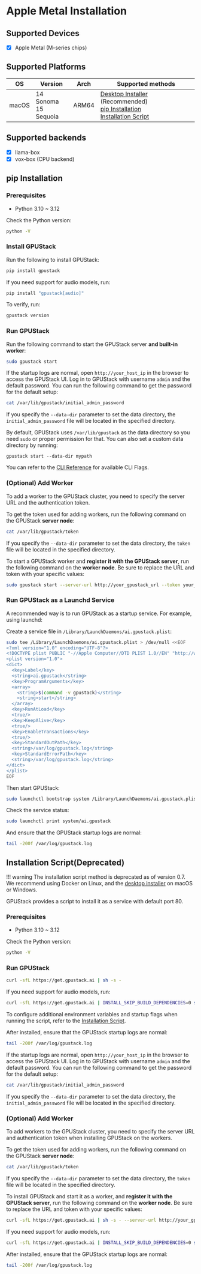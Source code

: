 # Apple Metal Installation

## Supported Devices

- [x] Apple Metal (M-series chips)

## Supported Platforms

| OS    | Version                 | Arch  | Supported methods                                                                                  |
| ----- | ----------------------- | ----- | -------------------------------------------------------------------------------------------------- |
| macOS | 14 Sonoma<br>15 Sequoia | ARM64 | [Desktop Installer](desktop-installer.md) (Recommended)<br>[pip Installation](#pip-installation)<br>[Installation Script](#installation-scriptdeprecated) |

## Supported backends

- [x] llama-box
- [x] vox-box (CPU backend)

## pip Installation

### Prerequisites

- Python 3.10 ~ 3.12

Check the Python version:

```bash
python -V
```

### Install GPUStack

Run the following to install GPUStack:

```bash
pip install gpustack
```

If you need support for audio models, run:

```bash
pip install "gpustack[audio]"
```

To verify, run:

```bash
gpustack version
```

### Run GPUStack

Run the following command to start the GPUStack server **and built-in worker**:

```bash
sudo gpustack start
```

If the startup logs are normal, open `http://your_host_ip` in the browser to access the GPUStack UI. Log in to GPUStack with username `admin` and the default password. You can run the following command to get the password for the default setup:

```bash
cat /var/lib/gpustack/initial_admin_password
```

If you specify the `--data-dir` parameter to set the data directory, the `initial_admin_password` file will be located in the specified directory.

By default, GPUStack uses `/var/lib/gpustack` as the data directory so you need `sudo` or proper permission for that. You can also set a custom data directory by running:

```
gpustack start --data-dir mypath
```

You can refer to the [CLI Reference](../cli-reference/start.md) for available CLI Flags.

### (Optional) Add Worker

To add a worker to the GPUStack cluster, you need to specify the server URL and the authentication token.

To get the token used for adding workers, run the following command on the GPUStack **server node**:

```bash
cat /var/lib/gpustack/token
```

If you specify the `--data-dir` parameter to set the data directory, the `token` file will be located in the specified directory.

To start a GPUStack worker and **register it with the GPUStack server**, run the following command on the **worker node**. Be sure to replace the URL and token with your specific values:

```bash
sudo gpustack start --server-url http://your_gpustack_url --token your_gpustack_token
```

### Run GPUStack as a Launchd Service

A recommended way is to run GPUStack as a startup service. For example, using launchd:

Create a service file in `/Library/LaunchDaemons/ai.gpustack.plist`:

```bash
sudo tee /Library/LaunchDaemons/ai.gpustack.plist > /dev/null <<EOF
<?xml version="1.0" encoding="UTF-8"?>
<!DOCTYPE plist PUBLIC "-//Apple Computer//DTD PLIST 1.0//EN" "http://www.apple.com/DTDs/PropertyList-1.0.dtd">
<plist version="1.0">
<dict>
  <key>Label</key>
  <string>ai.gpustack</string>
  <key>ProgramArguments</key>
  <array>
    <string>$(command -v gpustack)</string>
    <string>start</string>
  </array>
  <key>RunAtLoad</key>
  <true/>
  <key>KeepAlive</key>
  <true/>
  <key>EnableTransactions</key>
  <true/>
  <key>StandardOutPath</key>
  <string>/var/log/gpustack.log</string>
  <key>StandardErrorPath</key>
  <string>/var/log/gpustack.log</string>
</dict>
</plist>
EOF
```

Then start GPUStack:

```bash
sudo launchctl bootstrap system /Library/LaunchDaemons/ai.gpustack.plist
```

Check the service status:

```bash
sudo launchctl print system/ai.gpustack
```

And ensure that the GPUStack startup logs are normal:

```bash
tail -200f /var/log/gpustack.log
```

## Installation Script(Deprecated)

!!! warning
      The installation script method is deprecated as of version 0.7. We recommend using Docker on Linux, and the [desktop installer](https://gpustack.ai/) on macOS or Windows.

GPUStack provides a script to install it as a service with default port 80.

### Prerequisites

- Python 3.10 ~ 3.12

Check the Python version:

```bash
python -V
```

### Run GPUStack

```bash
curl -sfL https://get.gpustack.ai | sh -s -
```

If you need support for audio models, run:

```bash
curl -sfL https://get.gpustack.ai | INSTALL_SKIP_BUILD_DEPENDENCIES=0 sh -s -
```

To configure additional environment variables and startup flags when running the script, refer to the [Installation Script](./installation-script.md).

After installed, ensure that the GPUStack startup logs are normal:

```bash
tail -200f /var/log/gpustack.log
```

If the startup logs are normal, open `http://your_host_ip` in the browser to access the GPUStack UI. Log in to GPUStack with username `admin` and the default password. You can run the following command to get the password for the default setup:

```bash
cat /var/lib/gpustack/initial_admin_password
```

If you specify the `--data-dir` parameter to set the data directory, the `initial_admin_password` file will be located in the specified directory.

### (Optional) Add Worker

To add workers to the GPUStack cluster, you need to specify the server URL and authentication token when installing GPUStack on the workers.

To get the token used for adding workers, run the following command on the GPUStack **server node**:

```bash
cat /var/lib/gpustack/token
```

If you specify the `--data-dir` parameter to set the data directory, the `token` file will be located in the specified directory.

To install GPUStack and start it as a worker, and **register it with the GPUStack server**, run the following command on the **worker node**. Be sure to replace the URL and token with your specific values:

```bash
curl -sfL https://get.gpustack.ai | sh -s - --server-url http://your_gpustack_url --token your_gpustack_token
```

If you need support for audio models, run:

```bash
curl -sfL https://get.gpustack.ai | INSTALL_SKIP_BUILD_DEPENDENCIES=0 sh -s - --server-url http://your_gpustack_url --token your_gpustack_token
```

After installed, ensure that the GPUStack startup logs are normal:

```bash
tail -200f /var/log/gpustack.log
```
